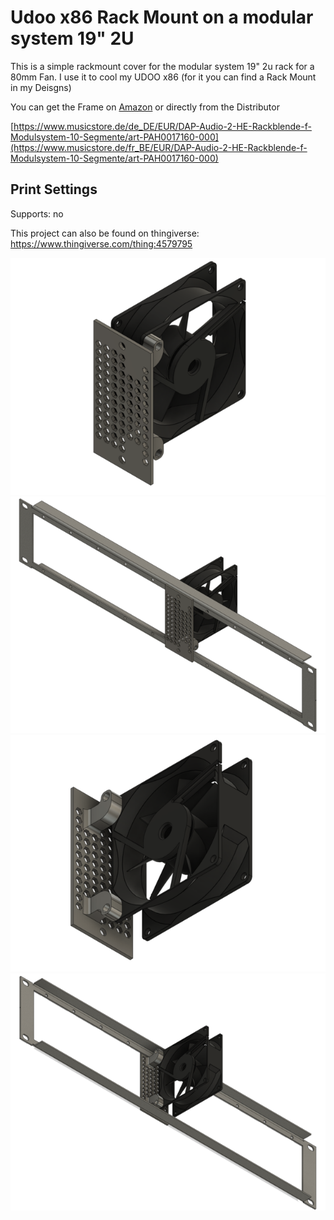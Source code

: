 # Udoo x86 Rack Mount on a modular system 19" 2U

This is a simple rackmount cover for the modular system 19" 2u rack for a 80mm Fan.  I use it to cool my UDOO x86 (for it you can find a Rack Mount in my Deisgns)

You can get the Frame on [Amazon](https://www.amazon.com?linkCode=ll2&tag=thingiverse09-20&linkId=e4759bff1fa9a55a0f897d801ce2d765&language=en_US&ref_=as_li_ss_tl) or directly from the Distributor

[https://www.musicstore.de/de_DE/EUR/DAP-Audio-2-HE-Rackblende-f-Modulsystem-10-Segmente/art-PAH0017160-000](https://www.musicstore.de/fr_BE/EUR/DAP-Audio-2-HE-Rackblende-f-Modulsystem-10-Segmente/art-PAH0017160-000)

## Print Settings
Supports: no



This project can also be found on thingiverse:
https://www.thingiverse.com/thing:4579795

![Preview](https://github.com/LeDomme/cad_models/blob/main/80mm_Fan_RackMount_on_a_modular_system_19inch_2U/res/Front.png)
![Preview](https://github.com/LeDomme/cad_models/blob/main/80mm_Fan_RackMount_on_a_modular_system_19inch_2U/res/Rack_Front.png)
![Preview](https://github.com/LeDomme/cad_models/blob/main/80mm_Fan_RackMount_on_a_modular_system_19inch_2U/res/Back.png)
![Preview](https://github.com/LeDomme/cad_models/blob/main/80mm_Fan_RackMount_on_a_modular_system_19inch_2U/res/Rack_Back.png)

